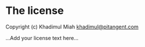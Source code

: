 # The license

Copyright (c) Khadimul Miah <khadimul@pitangent.com>

...Add your license text here...